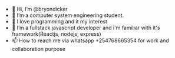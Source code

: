 - 👋 Hi, I’m @bryondicker
- 👀 I’m a computer system engineering student.
- 🌱 I love programming and it my interest
- 💞️ I’m a fullstack javascript developer and i'm familiar with it's framework(Reactjs, nodejs, express)
- 📫 How to reach me via whatsapp +254768665354 for work and collaboration purpose

